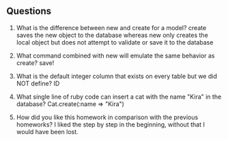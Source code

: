 ## Questions

1. What is the difference between new and create for a model? create saves the new object to the database whereas new only creates the local object but does not attempt to validate or save it to the database

2. What command combined with new will emulate the same behavior as create? save!

3. What is the default integer column that exists on every table but we did NOT define? ID

4. What single line of ruby code can insert a cat with the name "Kira" in the database? Cat.create(:name => "Kira")

5. How did you like this homework in comparison with the previous homeworks? I liked the step by step in the beginning, without that I would have been lost.
